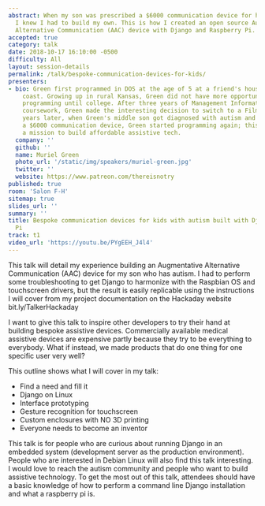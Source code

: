 ```yaml
---
abstract: When my son was prescribed a $6000 communication device for his speech therapy,
  I knew I had to build my own. This is how I created an open source Augmentative
  Alternative Communication (AAC) device with Django and Raspberry Pi.
accepted: true
category: talk
date: 2018-10-17 16:10:00 -0500
difficulty: All
layout: session-details
permalink: /talk/bespoke-communication-devices-for-kids/
presenters:
- bio: Green first programmed in DOS at the age of 5 at a friend's house on the east
    coast. Growing up in rural Kansas, Green did not have more opportunities to explore
    programming until college. After three years of Management Information Systems
    coursework, Green made the interesting decision to switch to a Film major. Many
    years later, when Green's middle son got diagnosed with autism and prescribed
    a $6000 communication device, Green started programming again; this time with
    a mission to build affordable assistive tech.
  company: ''
  github: ''
  name: Muriel Green
  photo_url: '/static/img/speakers/muriel-green.jpg'
  twitter: ''
  website: https://www.patreon.com/thereisnotry
published: true
room: 'Salon F-H'
sitemap: true
slides_url: ''
summary: ''
title: Bespoke communication devices for kids with autism built with Django and Raspberry
  Pi
track: t1
video_url: 'https://youtu.be/PYgEEH_J4l4'
---
```


This talk will detail my experience building an Augmentative Alternative Communication (AAC) device for my son who has autism. I had to perform some troubleshooting to get Django to harmonize with the Raspbian OS and touchscreen drivers, but the result is easily replicable using the instructions I will cover from my project documentation on the Hackaday website bit.ly/TalkerHackaday

I want to give this talk to inspire other developers to try their hand at building bespoke assistive devices. Commercially available medical assistive devices are expensive partly because they try to be everything to everybody. What if instead, we made products that do one thing for one specific user very well?

This outline shows what I will cover in my talk:
* Find a need and fill it
* Django on Linux
* Interface prototyping
* Gesture recognition for touchscreen
* Custom enclosures with NO 3D printing
* Everyone needs to become an inventor

This talk is for people who are curious about running Django in an embedded system (development server as the production environment). People who are interested in Debian Linux will also find this talk interesting. I would love to reach the autism community and people who want to build assistive technology. To get the most out of this talk, attendees should have a basic knowledge of how to perform a command line Django installation and what a raspberry pi is.
